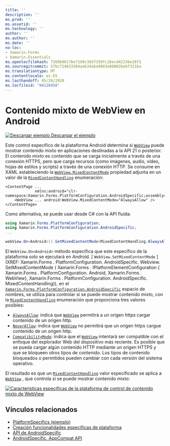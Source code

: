 ```yaml
---
title: ''
description: ''
ms.prod: ''
ms.assetid: ''
ms.technology: ''
author: ''
ms.author: ''
ms.date: ''
no-loc:
- Xamarin.Forms
- Xamarin.Essentials
ms.openlocfilehash: 7269b0617be7199c365f350fc26ecd42256e28f3
ms.sourcegitcommit: 57bc714633364aeb34aba9803e88802bebf321ba
ms.translationtype: MT
ms.contentlocale: es-ES
ms.lasthandoff: 05/28/2020
ms.locfileid: "84128458"
---
```

# <a name="webview-mixed-content-on-android"></a>Contenido mixto de WebView en Android

[![Descargar ejemplo](~/media/shared/download.png) Descargar el ejemplo](https://docs.microsoft.com/samples/xamarin/xamarin-forms-samples/userinterface-platformspecifics)

Este control específico de la plataforma Android determina si [`WebView`](xref:Xamarin.Forms.WebView) puede mostrar contenido mixto en aplicaciones destinadas a la API 21 o posterior. El contenido mixto es contenido que se carga inicialmente a través de una conexión HTTPS, pero que carga recursos (como imágenes, audio, vídeo, hojas de estilos y scripts) a través de una conexión HTTP. Se consume en XAML estableciendo la [`WebView.MixedContentMode`](xref:Xamarin.Forms.PlatformConfiguration.AndroidSpecific.WebView.MixedContentModeProperty) propiedad adjunta en un valor de la [`MixedContentHandling`](xref:Xamarin.Forms.PlatformConfiguration.AndroidSpecific.MixedContentHandling) enumeración:

```xaml
<ContentPage ...
             xmlns:android="clr-namespace:Xamarin.Forms.PlatformConfiguration.AndroidSpecific;assembly=Xamarin.Forms.Core">
    <WebView ... android:WebView.MixedContentMode="AlwaysAllow" />
</ContentPage>
```

Como alternativa, se puede usar desde C# con la API fluida:

```csharp
using Xamarin.Forms.PlatformConfiguration;
using Xamarin.Forms.PlatformConfiguration.AndroidSpecific;
...

webView.On<Android>().SetMixedContentMode(MixedContentHandling.AlwaysAllow);
```

El `WebView.On<Android>` método especifica que este específico de la plataforma solo se ejecutará en Android. [ `WebView.SetMixedContentMode` ] (XREF: Xamarin.Forms . PlatformConfiguration. AndroidSpecific. Webview. SetMixedContentMode ( Xamarin.Forms . IPlatformElementConfiguration { Xamarin.Forms . PlatformConfiguration. Android, Xamarin.Forms . WebView}, Xamarin.Forms . PlatformConfiguration. AndroidSpecific. MixedContentHandling)), en el [`Xamarin.Forms.PlatformConfiguration.AndroidSpecific`](xref:Xamarin.Forms.PlatformConfiguration.AndroidSpecific) espacio de nombres, se utiliza para controlar si se puede mostrar contenido mixto, con la [`MixedContentHandling`](xref:Xamarin.Forms.PlatformConfiguration.AndroidSpecific.MixedContentHandling) enumeración que proporciona tres valores posibles:

- [`AlwaysAllow`](xref:Xamarin.Forms.PlatformConfiguration.AndroidSpecific.MixedContentHandling.AlwaysAllow): indica que [`WebView`](xref:Xamarin.Forms.WebView) permitirá a un origen https cargar contenido de un origen http.
- [`NeverAllow`](xref:Xamarin.Forms.PlatformConfiguration.AndroidSpecific.MixedContentHandling.NeverAllow): indica que [`WebView`](xref:Xamarin.Forms.WebView) no permitirá que un origen https cargue contenido de un origen http.
- [`CompatibilityMode`](xref:Xamarin.Forms.PlatformConfiguration.AndroidSpecific.MixedContentHandling.CompatibilityMode): indica que el [`WebView`](xref:Xamarin.Forms.WebView) intentará ser compatible con el enfoque del explorador Web del dispositivo más reciente. Es posible que se pueda cargar algún contenido HTTP mediante un origen HTTPS y que se bloqueen otros tipos de contenido. Los tipos de contenido bloqueados o permitidos pueden cambiar con cada versión del sistema operativo.

El resultado es que un [`MixedContentHandling`](xref:Xamarin.Forms.PlatformConfiguration.AndroidSpecific.MixedContentHandling) valor especificado se aplica a [`WebView`](xref:Xamarin.Forms.WebView) , que controla si se puede mostrar contenido mixto:

[![Características específicas de la plataforma de control de contenido mixto de WebView](webview-mixed-content-images/webview-mixedcontent.png "Características específicas de la plataforma de control de contenido mixto de WebView")](webview-mixed-content-images/webview-mixedcontent-large.png#lightbox "Características específicas de la plataforma de control de contenido mixto de WebView")

## <a name="related-links"></a>Vínculos relacionados

- [PlatformSpecifics (ejemplo)](https://docs.microsoft.com/samples/xamarin/xamarin-forms-samples/userinterface-platformspecifics)
- [Creación funcionalidades específicas de plataforma](~/xamarin-forms/platform/platform-specifics/index.md#creating-platform-specifics)
- [API de AndroidSpecific](xref:Xamarin.Forms.PlatformConfiguration.AndroidSpecific)
- [AndroidSpecific. AppCompat API](xref:Xamarin.Forms.PlatformConfiguration.AndroidSpecific.AppCompat)
